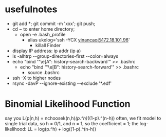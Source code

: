 # usefulnotes
- git add *; git commit -m 'xxx'; git push;
- cd ~ to enter home directory;
  - open -e .bash_profile
    - alias ukelog='ssh -YCX yinancao@172.18.101.96'
      - killall Finder
- display IP address: ip addr (ip a)
- ls -alhtrp --group-directories-first --color=always
- echo "bind '"\e[A": history-search-backward'" >> .bashrc
  - echo "bind '"\e[B": history-search-forward'" >> .bashrc
    - source .bashrc
- ssh -X to higher nodes
- rsync -davP --ignore-existing --exclude '*.edf'

# Binomial Likelihood Function
say you L(p|n,h) = nchoosek(n,h)*(p.^h)*((1-p).^(n-h))
often, we fit model to single trial data, so h = 0/1, and n = 1, so the coefficient = 1;
the log-likelihood: LL = log(p.^h) + log((1-p).^(n-h))
